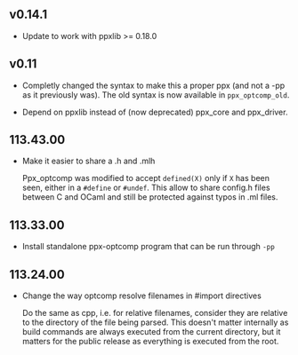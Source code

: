 ## v0.14.1

- Update to work with ppxlib >= 0.18.0

## v0.11

- Completly changed the syntax to make this a proper ppx (and not a -pp as it
  previously was).
  The old syntax is now available in `ppx_optcomp_old`.

- Depend on ppxlib instead of (now deprecated) ppx\_core and ppx\_driver.

## 113.43.00

- Make it easier to share a .h and .mlh

  Ppx_optcomp was modified to accept `defined(X)` only if `X` has been
  seen, either in a `#define` or `#undef`. This allow to share config.h
  files between C and OCaml and still be protected against typos in .ml
  files.

## 113.33.00

- Install standalone ppx-optcomp program that can be run through `-pp`

## 113.24.00

- Change the way optcomp resolve filenames in #import directives

  Do the same as cpp, i.e. for relative filenames, consider they are
  relative to the directory of the file being parsed. This doesn't
  matter internally as build commands are always executed from the
  current directory, but it matters for the public release as everything
  is executed from the root.
